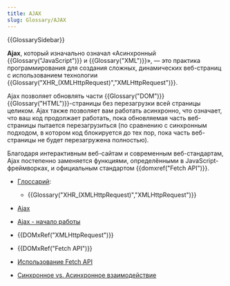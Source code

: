 ```yaml
---
title: AJAX
slug: Glossary/AJAX
---
```


{{GlossarySidebar}}

**Ajax**, который изначально означал «Асинхронный {{Glossary("JavaScript")}} и {{Glossary("XML")}}», — это практика программирования для создания сложных, динамических веб-страниц с использованием технологии {{Glossary("XHR_(XMLHttpRequest)","XMLHttpRequest")}}.

Ajax позволяет обновлять части {{Glossary("DOM")}} {{Glossary("HTML")}}-страницы без перезагрузки всей страницы целиком. Ajax также позволяет вам работать асинхронно, что означает, что ваш код продолжает работать, пока обновляемая часть веб-страницы пытается перезагрузиться (по сравнению с синхронным подходом, в котором код блокируется до тех пор, пока часть веб-страницы не будет перезагружена полностью).

Благодаря интерактивным веб-сайтам и современным веб-стандартам, Ajax постепенно заменяется функциями, определёнными в JavaScript-фреймворках, и официальным стандартом {{domxref("Fetch API")}}.

- [Глоссарий](/ru/docs/Glossary):

  - {{Glossary("XHR_(XMLHttpRequest)","XMLHttpRequest")}}

- [Ajax](/ru/docs/Web/Guide/AJAX)
- [Ajax - начало работы](/ru/docs/Web/Guide/AJAX/Getting_Started)
- {{DOMxRef("XMLHttpRequest")}}
- {{DOMxRef("Fetch API")}}
- [Использование Fetch API](/ru/docs/Web/API/Fetch_API/Using_Fetch)
- [Синхронное vs. Асинхронное взаимодействие](http://peoplesofttutorial.com/difference-between-synchronous-and-asynchronous-messaging/)
